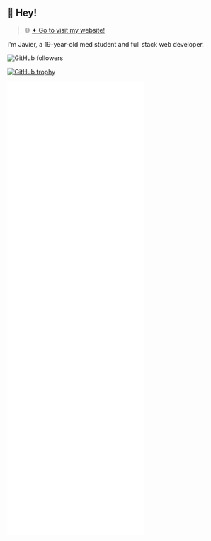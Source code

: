 ## 👋 Hey!

> 🌐 [✦ Go to visit my website!](https://jzaleta.vercel.app/) 

I'm Javier, a 19-year-old med student and full stack web developer.

![GitHub followers](https://img.shields.io/github/followers/jzaleta?style=social)

[![GitHub trophy](https://github-profile-trophy.vercel.app/?username=jzaleta&column=8&theme=gruvbox&no-frame=true&margin-w=10&column=7)](https://github.com/ryo-ma/github-profile-trophy)

![GitHub metrics](https://raw.githubusercontent.com/jzaleta/jzaleta-metrics/main/github-metrics.svg)

<!--
**jzaleta/jzaleta** is a ✨ _special_ ✨ repository because its `README.md` (this file) appears on your GitHub profile.
-->
